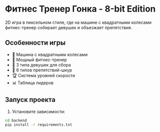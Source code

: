 # Фитнес Тренер Гонка - 8-bit Edition

2D игра в пиксельном стиле, где на машине с квадратными колесами фитнес-тренер собирает девушек и объезжает препятствия.

## Особенности игры

- 🚗 Машина с квадратными колесами
- 💪 Мощный фитнес-тренер
- 👧 3 типа девушек для сбора
- 🚧 6 типов препятствий-шкур
- 🏆 Система уровней скорости
- 📊 Таблица лидеров

## Запуск проекта

1. Установите зависимости:
```bash
cd backend
pip install -r requirements.txt